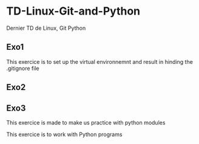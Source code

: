# TD-Linux-Git-and-Python
Dernier TD de Linux, Git Python

## Exo1
This exercice is to set up the virtual environnemnt and result in hinding the .gitignore file


## Exo2 


## Exo3
This exercice is made to make us practice with python modules

This exercice is to work with Python programs

